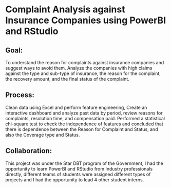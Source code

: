 # Complaint Analysis against Insurance Companies using PowerBI and RStudio

## Goal:

To understand the reason for complaints against insurance companies and suggest ways to avoid them. Analyze the companies with high claims against the type and sub-type of insurance, the reason for the complaint, the recovery amount, and the final status of the complaint.

## Process:

Clean data using Excel and perform feature engineering,  Create an interactive dashboard and analyze past data by period, review reasons for complaints, resolution time, and compensation paid.
Performed a statistical chi-square test to check the independence of features and concluded that there is dependence between the Reason for Complaint and Status, and also the Coverage type and Status.


## Collaboration:

This project was under the Star DBT program of the Government, I had the opportunity to learn PowerBI and RStudio from Industry professionals directly, different teams of students were assigned different types of projects and I had the opportunity to lead 4 other student interns.
